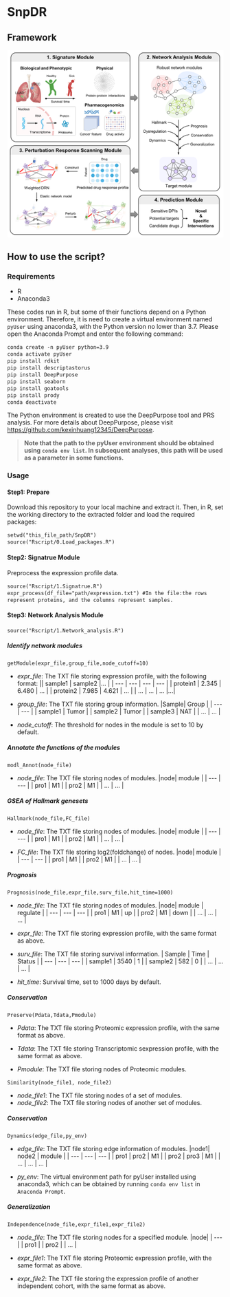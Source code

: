 # SnpDR

## Framework
![Framework](Framework.png)

## How to use the script?
### Requirements
* R
* Anaconda3

These codes run in R, but some of their functions depend on a Python environment. Therefore, it is need to create a virtual environment named `pyUser` using anaconda3, with the Python version no lower than 3.7. Please open the Anaconda Prompt and enter the following command:
```
conda create -n pyUser python=3.9
conda activate pyUser
pip install rdkit
pip install descriptastorus 
pip install DeepPurpose
pip install seaborn
pip install goatools
pip install prody
conda deactivate
```
The Python environment is created to use the DeepPurpose tool and PRS analysis. For more details about DeepPurpose, please visit https://github.com/kexinhuang12345/DeepPurpose.

> **Note that the path to the pyUser environment should be obtained using `conda env list`. In subsequent analyses, this path will be used as a parameter in some functions.**

### Usage

#### Step1: Prepare
Download this repository to your local machine and extract it. Then, in R, set the working directory to the extracted folder and load the required packages:
```
setwd("this_file_path/SnpDR")
source("Rscript/0.Load_packages.R")
```

#### Step2: Signatrue Module
Preprocess the expression profile data.
```
source("Rscript/1.Signatrue.R")
expr_process(df_file="path/expression.txt")	#In the file:the rows represent proteins, and the columns represent samples.
```

#### Step3: Network Analysis Module
```
source("Rscript/1.Network_analysis.R")
```
##### Identify network modules
```
getModule(expr_file,group_file,node_cutoff=10)
```
* _expr_file_: The TXT file storing expression profile, with the following format:
  || sample1 | sample2 |... |
  | --- | --- | --- | --- |
  | protein1 | 2.345 | 6.480 | ... |
  | protein2 | 7.985 | 4.621  | ... |
  | ... | ... | ...  |...|

* _group_file_: The TXT file storing group information.
  |Sample| Group |
  | --- | --- |
  | sample1 | Tumor |
  | sample2 | Tumor |
  | sample3 | NAT |
  | ... | ... | 

* _node_cutoff_: The threshold for nodes in the module is set to 10 by default.

##### Annotate the functions of the modules
```
modl_Annot(node_file)
```
* _node_file_: The TXT file storing nodes of modules.
  |node| module |
  | --- | --- |
  | pro1 | M1 |
  | pro2 | M1 |
  | ... | ... |

##### GSEA of Hallmark genesets
```
Hallmark(node_file,FC_file)
```
* _node_file_: The TXT file storing nodes of modules.
  |node| module |
  | --- | --- |
  | pro1 | M1 |
  | pro2 | M1 |
  | ... | ... |

* _FC_file_: The TXT file storing log2(foldchange) of nodes.
  |node| module |
  | --- | --- |
  | pro1 | M1 |
  | pro2 | M1 |
  | ... | ... |

##### Prognosis
```
Prognosis(node_file,expr_file,surv_file,hit_time=1000)
```
* _node_file_: The TXT file storing nodes of modules.
  |node| module | regulate |
  | --- | --- | --- |
  | pro1 | M1 | up |
  | pro2 | M1 | down |
  | ... | ... | ... |

* _expr_file_: The TXT file storing expression profile, with the same format as above.

* _surv_file_: The TXT file storing survival information.
  | Sample | Time | Status |
  | --- | --- | --- |
  | sample1 | 3540 | 1 |
  | sample2 | 582 | 0 |
  | ... | ... | ... |

* _hit_time_: Survival time, set to 1000 days by default.

##### Conservation
```
Preserve(Pdata,Tdata,Pmodule)
```
* _Pdata_: The TXT file storing Proteomic expression profile, with the same format as above.

* _Tdata_: The TXT file storing Transcriptomic sexpression profile, with the same format as above.

* _Pmodule_: The TXT file storing nodes of Proteomic modules.

```
Similarity(node_file1, node_file2)
```
* _node_file1_: The TXT file storing nodes of a set of modules.
* _node_file2_: The TXT file storing nodes of another set of modules.

##### Conservation
```
Dynamics(edge_file,py_env)
```
* _edge_file_: The TXT file storing edge information of modules.
  |node1| node2 | module |
  | --- | --- | --- |
  | pro1 | pro2 | M1 |
  | pro2 | pro3 | M1 |
  | ... | ... | ... |

* _py_env_: The virtual environment path for pyUser installed using anaconda3, which can be obtained by running `conda env list` in `Anaconda Prompt`.


##### Generalization
```
Independence(node_file,expr_file1,expr_file2)
```
* _node_file_: The TXT file storing nodes for a specified module.
  |node|
  | --- |
  | pro1 |
  | pro2 |
  | ... |

* _expr_file1_: The TXT file storing Proteomic expression profile, with the same format as above.
* _expr_file2_: The TXT file storing the expression profile of another independent cohort, with the same format as above.